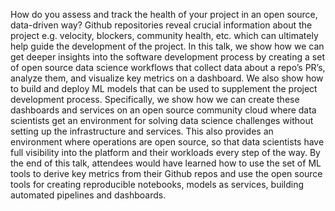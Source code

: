 How do you assess and track the health of your project in an open source, data-driven way? Github repositories reveal crucial information about the project e.g. velocity, blockers, community health, etc. which can ultimately help guide the development of the project. In this talk, we show how we can get deeper insights into the software development process by creating a set of open source data science workflows that collect data about a repo’s PR’s, analyze them, and visualize key metrics on a dashboard. We also show how to build and deploy ML models that can be used to supplement the project development process. Specifically, we show how we can create these dashboards and services on an open source community cloud where data scientists get an environment for solving data science challenges without setting up the infrastructure and services. This also provides an environment where operations are open source, so that data scientists have full visibility into the platform and their workloads every step of the way. By the end of this talk, attendees would have learned how to use the set of ML tools to derive key metrics from their Github repos and use the open source tools for creating reproducible notebooks, models as services, building automated pipelines and dashboards.